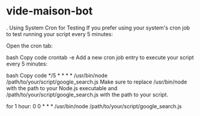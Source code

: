# vide-maison-bot

. Using System Cron for Testing
If you prefer using your system's cron job to test running your script every 5 minutes:

Open the cron tab:

bash
Copy code
crontab -e
Add a new cron job entry to execute your script every 5 minutes:

bash
Copy code
*/5 * * * * /usr/bin/node /path/to/your/script/google_search.js
Make sure to replace /usr/bin/node with the path to your Node.js executable and /path/to/your/script/google_search.js with the path to your script.

for 1 hour: 
0 0 * * * /usr/bin/node /path/to/your/script/google_search.js
